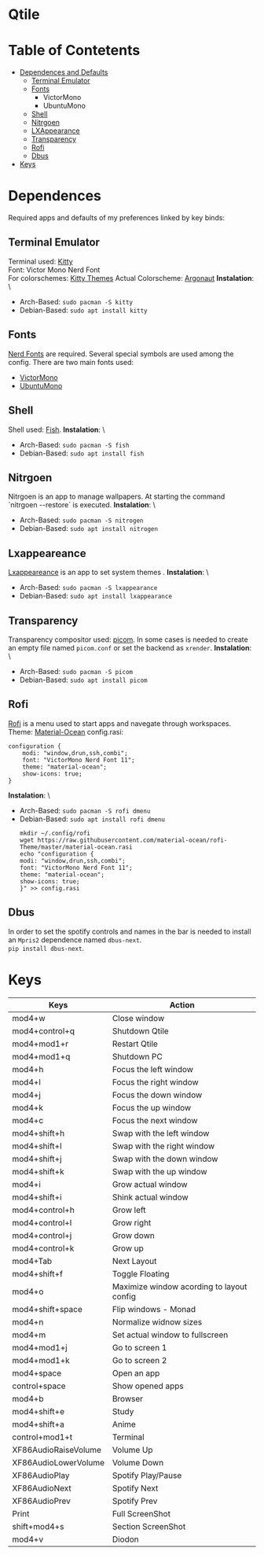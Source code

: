 # Qtile

# Table of Contetents
- [Dependences and Defaults](#dependences)
    - [Terminal Emulator](#terminal-emulator)
    - [Fonts](#fonts)
        - VictorMono
        - UbuntuMono
    - [Shell](#shell)
    - [Nitrgoen](#nitrgoen)
    - [LXAppearance](#lxappearance)
    - [Transparency](#transparency)
    - [Rofi](#rofi)
    - [Dbus](#dbus)
- [Keys](#keys)

# Dependences 
Required apps and defaults of my preferences linked by key binds:
## Terminal Emulator
Terminal used: [Kitty](https://sw.kovidgoyal.net/kitty/) \
Font: Victor Mono Nerd Font \
For colorschemes: [Kitty Themes](https://github.com/dexpota/kitty-themes)
Actual Colorscheme: [Argonaut](https://github.com/dexpota/kitty-themes/blob/master/themes/Argonaut.conf)
**Instalation**: \
- Arch-Based: `sudo pacman -S kitty`
- Debian-Based: `sudo apt install kitty`
## Fonts
[Nerd Fonts](https://www.nerdfonts.com/#home) are required. Several special symbols are used among the config.
There are two main fonts used:
- [VictorMono](https://github.com/ryanoasis/nerd-fonts/releases/download/v2.1.0/VictorMono.zip)
- [UbuntuMono](https://github.com/ryanoasis/nerd-fonts/releases/download/v2.1.0/UbuntuMono.zip)
## Shell
Shell used: [Fish](https://fishshell.com/).
**Instalation**: \
- Arch-Based: `sudo pacman -S fish`
- Debian-Based: `sudo apt install fish`

## Nitrgoen
Nitrgoen is an app to manage wallpapers. At starting the command ´nitrgoen --restore´ is executed.
**Instalation**: \
- Arch-Based: `sudo pacman -S nitrogen`
- Debian-Based: `sudo apt install nitrogen`

## Lxappeareance
[Lxappeareance](https://wiki.lxde.org/es/LXAppearance) is an app to set system themes .
**Instalation**: \
- Arch-Based: `sudo pacman -S lxappearance`
- Debian-Based: `sudo apt install lxappearance`

## Transparency
Transparency compositor used: [picom](https://github.com/yshui/picom). In some cases is needed to create an empty file named `picom.conf` or set the backend as `xrender`.
**Instalation**: \
- Arch-Based: `sudo pacman -S picom`
- Debian-Based: `sudo apt install picom`

## Rofi
[Rofi](https://github.com/davatorium/rofi) is a menu used to start apps and navegate through workspaces.
Theme: [Material-Ocean](https://github.com/material-ocean/rofi-Theme)
config.rasi:
```rasi
configuration {
    modi: "window,drun,ssh,combi";
    font: "VictorMono Nerd Font 11";
    theme: "material-ocean";
    show-icons: true;
}
```
**Instalation**: \
- Arch-Based: `sudo pacman -S rofi dmenu`
- Debian-Based: `sudo apt install rofi dmenu`
    ```
    mkdir ~/.config/rofi
    wget https://raw.githubusercontent.com/material-ocean/rofi-Theme/master/material-ocean.rasi
    echo "configuration {
    modi: "window,drun,ssh,combi";
    font: "VictorMono Nerd Font 11";
    theme: "material-ocean";
    show-icons: true;
    }" >> config.rasi
    
    ```

## Dbus
In order to set the spotify controls and names in the bar is needed to install an `Mpris2` dependence named `dbus-next`. \
`pip install dbus-next`.

# Keys
| Keys                 | Action                                    |
| -------------------- | ----------------------------------------- |
| mod4+w               | Close window                              |
| mod4+control+q       | Shutdown Qtile                            |
| mod4+mod1+r          | Restart Qtile                             |
| mod4+mod1+q          | Shutdown PC                               |
| mod4+h               | Focus the left window                     |
| mod4+l               | Focus the right window                    |
| mod4+j               | Focus the down window                     |
| mod4+k               | Focus the up window                       |
| mod4+c               | Focus the next window                     |
| mod4+shift+h         | Swap with the left window                 |
| mod4+shift+l         | Swap with the right window                |
| mod4+shift+j         | Swap with the down window                 |
| mod4+shift+k         | Swap with the up window                   |
| mod4+i               | Grow actual window                        |
| mod4+shift+i         | Shink actual window                       |
| mod4+control+h       | Grow left                                 |
| mod4+control+l       | Grow right                                |
| mod4+control+j       | Grow down                                 |
| mod4+control+k       | Grow up                                   |
| mod4+Tab             | Next Layout                               |
| mod4+shift+f         | Toggle Floating                           |
| mod4+o               | Maximize window acording to layout config |
| mod4+shift+space     | Flip windows - Monad                      |
| mod4+n               | Normalize widnow sizes                    |
| mod4+m               | Set actual window to fullscreen           |
| mod4+mod1+j          | Go to screen 1                            |
| mod4+mod1+k          | Go to screen 2                            |
| mod4+space           | Open an app                               |
| control+space        | Show opened apps                          |
| mod4+b               | Browser                                   |
| mod4+shift+e         | Study                                     |
| mod4+shift+a         | Anime                                     |
| control+mod1+t       | Terminal                                  |
| XF86AudioRaiseVolume | Volume Up                                 |
| XF86AudioLowerVolume | Volume Down                               |
| XF86AudioPlay        | Spotify Play/Pause                        |
| XF86AudioNext        | Spotify Next                              |
| XF86AudioPrev        | Spotify Prev                              |
| Print                | Full ScreenShot                           |
| shift+mod4+s         | Section ScreenShot                        |
| mod4+v               | Diodon                                    |
